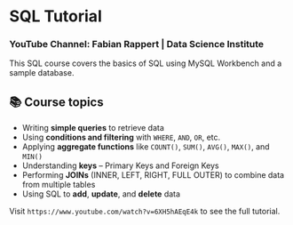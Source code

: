 # SQL Tutorial
### YouTube Channel: Fabian Rappert | Data Science Institute
This SQL course covers the basics of SQL using MySQL Workbench and a sample database.

## 📚 Course topics
-  Writing **simple queries** to retrieve data  
-  Using **conditions and filtering** with `WHERE`, `AND`, `OR`, etc.  
-  Applying **aggregate functions** like `COUNT()`, `SUM()`, `AVG()`, `MAX()`, and `MIN()`  
-  Understanding **keys** – Primary Keys and Foreign Keys  
-  Performing **JOINs** (INNER, LEFT, RIGHT, FULL OUTER) to combine data from multiple tables  
-  Using SQL to **add**, **update**, and **delete** data

Visit ```https://www.youtube.com/watch?v=6XH5hAEqE4k``` to see the full tutorial.
